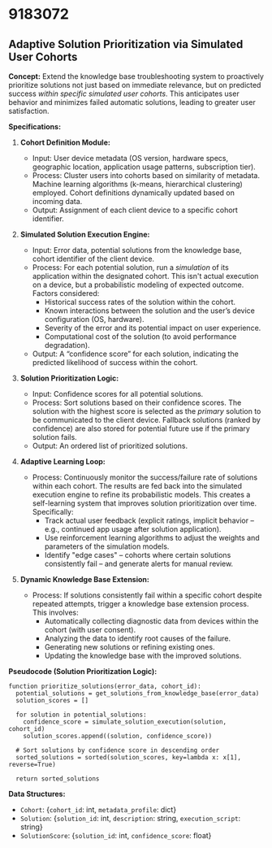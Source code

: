 # 9183072

## Adaptive Solution Prioritization via Simulated User Cohorts

**Concept:** Extend the knowledge base troubleshooting system to proactively prioritize solutions not just based on immediate relevance, but on predicted success *within specific simulated user cohorts*. This anticipates user behavior and minimizes failed automatic solutions, leading to greater user satisfaction.

**Specifications:**

1.  **Cohort Definition Module:**
    *   Input: User device metadata (OS version, hardware specs, geographic location, application usage patterns, subscription tier).
    *   Process: Cluster users into cohorts based on similarity of metadata. Machine learning algorithms (k-means, hierarchical clustering) employed. Cohort definitions dynamically updated based on incoming data.
    *   Output: Assignment of each client device to a specific cohort identifier.

2.  **Simulated Solution Execution Engine:**
    *   Input: Error data, potential solutions from the knowledge base, cohort identifier of the client device.
    *   Process: For each potential solution, run a *simulation* of its application within the designated cohort. This isn't actual execution on a device, but a probabilistic modeling of expected outcome. Factors considered:
        *   Historical success rates of the solution within the cohort.
        *   Known interactions between the solution and the user’s device configuration (OS, hardware).
        *   Severity of the error and its potential impact on user experience.
        *   Computational cost of the solution (to avoid performance degradation).
    *   Output:  A “confidence score” for each solution, indicating the predicted likelihood of success within the cohort.

3.  **Solution Prioritization Logic:**
    *   Input: Confidence scores for all potential solutions.
    *   Process: Sort solutions based on their confidence scores.  The solution with the highest score is selected as the *primary* solution to be communicated to the client device.  Fallback solutions (ranked by confidence) are also stored for potential future use if the primary solution fails.
    *   Output:  An ordered list of prioritized solutions.

4.  **Adaptive Learning Loop:**
    *   Process: Continuously monitor the success/failure rate of solutions within each cohort.  The results are fed back into the simulated execution engine to refine its probabilistic models.  This creates a self-learning system that improves solution prioritization over time. Specifically:
        *   Track actual user feedback (explicit ratings, implicit behavior – e.g., continued app usage after solution application).
        *   Use reinforcement learning algorithms to adjust the weights and parameters of the simulation models.
        *   Identify "edge cases" – cohorts where certain solutions consistently fail – and generate alerts for manual review.

5.  **Dynamic Knowledge Base Extension:**
    *   Process: If solutions consistently fail within a specific cohort despite repeated attempts, trigger a knowledge base extension process. This involves:
        *   Automatically collecting diagnostic data from devices within the cohort (with user consent).
        *   Analyzing the data to identify root causes of the failure.
        *   Generating new solutions or refining existing ones.
        *   Updating the knowledge base with the improved solutions.

**Pseudocode (Solution Prioritization Logic):**

```
function prioritize_solutions(error_data, cohort_id):
  potential_solutions = get_solutions_from_knowledge_base(error_data)
  solution_scores = []

  for solution in potential_solutions:
    confidence_score = simulate_solution_execution(solution, cohort_id)
    solution_scores.append((solution, confidence_score))

  # Sort solutions by confidence score in descending order
  sorted_solutions = sorted(solution_scores, key=lambda x: x[1], reverse=True)

  return sorted_solutions
```

**Data Structures:**

*   `Cohort`: {`cohort_id`: int, `metadata_profile`: dict}
*   `Solution`: {`solution_id`: int, `description`: string, `execution_script`: string}
*   `SolutionScore`: {`solution_id`: int, `confidence_score`: float}